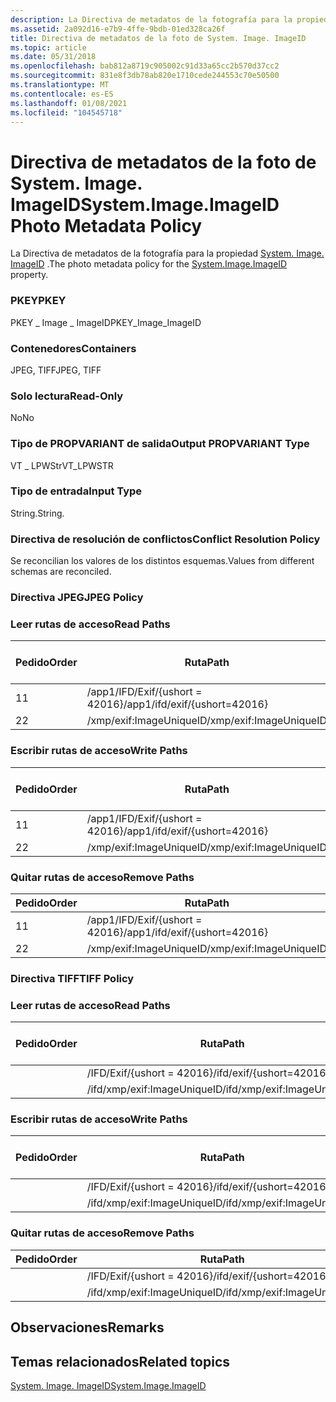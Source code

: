 ```yaml
---
description: La Directiva de metadatos de la fotografía para la propiedad System. Image. ImageID.
ms.assetid: 2a092d16-e7b9-4ffe-9bdb-01ed328ca26f
title: Directiva de metadatos de la foto de System. Image. ImageID
ms.topic: article
ms.date: 05/31/2018
ms.openlocfilehash: bab812a8719c905002c91d33a65cc2b570d37cc2
ms.sourcegitcommit: 831e8f3db78ab820e1710cede244553c70e50500
ms.translationtype: MT
ms.contentlocale: es-ES
ms.lasthandoff: 01/08/2021
ms.locfileid: "104545718"
---
```

# <a name="systemimageimageid-photo-metadata-policy"></a><span data-ttu-id="522e3-103">Directiva de metadatos de la foto de System. Image. ImageID</span><span class="sxs-lookup"><span data-stu-id="522e3-103">System.Image.ImageID Photo Metadata Policy</span></span>

<span data-ttu-id="522e3-104">La Directiva de metadatos de la fotografía para la propiedad [System. Image. ImageID](../properties/props-system-image-imageid.md) .</span><span class="sxs-lookup"><span data-stu-id="522e3-104">The photo metadata policy for the [System.Image.ImageID](../properties/props-system-image-imageid.md) property.</span></span>

### <a name="pkey"></a><span data-ttu-id="522e3-105">PKEY</span><span class="sxs-lookup"><span data-stu-id="522e3-105">PKEY</span></span>

<span data-ttu-id="522e3-106">PKEY \_ Image \_ ImageID</span><span class="sxs-lookup"><span data-stu-id="522e3-106">PKEY\_Image\_ImageID</span></span>

### <a name="containers"></a><span data-ttu-id="522e3-107">Contenedores</span><span class="sxs-lookup"><span data-stu-id="522e3-107">Containers</span></span>

<span data-ttu-id="522e3-108">JPEG, TIFF</span><span class="sxs-lookup"><span data-stu-id="522e3-108">JPEG, TIFF</span></span>

### <a name="read-only"></a><span data-ttu-id="522e3-109">Solo lectura</span><span class="sxs-lookup"><span data-stu-id="522e3-109">Read-Only</span></span>

<span data-ttu-id="522e3-110">No</span><span class="sxs-lookup"><span data-stu-id="522e3-110">No</span></span>

### <a name="output-propvariant-type"></a><span data-ttu-id="522e3-111">Tipo de PROPVARIANT de salida</span><span class="sxs-lookup"><span data-stu-id="522e3-111">Output PROPVARIANT Type</span></span>

<span data-ttu-id="522e3-112">VT \_ LPWStr</span><span class="sxs-lookup"><span data-stu-id="522e3-112">VT\_LPWSTR</span></span>

### <a name="input-type"></a><span data-ttu-id="522e3-113">Tipo de entrada</span><span class="sxs-lookup"><span data-stu-id="522e3-113">Input Type</span></span>

<span data-ttu-id="522e3-114">String.</span><span class="sxs-lookup"><span data-stu-id="522e3-114">String.</span></span>

### <a name="conflict-resolution-policy"></a><span data-ttu-id="522e3-115">Directiva de resolución de conflictos</span><span class="sxs-lookup"><span data-stu-id="522e3-115">Conflict Resolution Policy</span></span>

<span data-ttu-id="522e3-116">Se reconcilian los valores de los distintos esquemas.</span><span class="sxs-lookup"><span data-stu-id="522e3-116">Values from different schemas are reconciled.</span></span>

### <a name="jpeg-policy"></a><span data-ttu-id="522e3-117">Directiva JPEG</span><span class="sxs-lookup"><span data-stu-id="522e3-117">JPEG Policy</span></span>

### <a name="read-paths"></a><span data-ttu-id="522e3-118">Leer rutas de acceso</span><span class="sxs-lookup"><span data-stu-id="522e3-118">Read Paths</span></span>



| <span data-ttu-id="522e3-119">Pedido</span><span class="sxs-lookup"><span data-stu-id="522e3-119">Order</span></span> | <span data-ttu-id="522e3-120">Ruta</span><span class="sxs-lookup"><span data-stu-id="522e3-120">Path</span></span>                          | <span data-ttu-id="522e3-121">Formato de disco</span><span class="sxs-lookup"><span data-stu-id="522e3-121">Disk Format</span></span> |
|-------|-------------------------------|-------------|
| <span data-ttu-id="522e3-122">1</span><span class="sxs-lookup"><span data-stu-id="522e3-122">1</span></span>     | <span data-ttu-id="522e3-123">/app1/IFD/Exif/{ushort = 42016}</span><span class="sxs-lookup"><span data-stu-id="522e3-123">/app1/ifd/exif/{ushort=42016}</span></span> | <span data-ttu-id="522e3-124">ascii</span><span class="sxs-lookup"><span data-stu-id="522e3-124">ascii</span></span>       |
| <span data-ttu-id="522e3-125">2</span><span class="sxs-lookup"><span data-stu-id="522e3-125">2</span></span>     | <span data-ttu-id="522e3-126">/xmp/exif:ImageUniqueID</span><span class="sxs-lookup"><span data-stu-id="522e3-126">/xmp/exif:ImageUniqueID</span></span>       | <span data-ttu-id="522e3-127">unicode</span><span class="sxs-lookup"><span data-stu-id="522e3-127">unicode</span></span>     |



 

### <a name="write-paths"></a><span data-ttu-id="522e3-128">Escribir rutas de acceso</span><span class="sxs-lookup"><span data-stu-id="522e3-128">Write Paths</span></span>



| <span data-ttu-id="522e3-129">Pedido</span><span class="sxs-lookup"><span data-stu-id="522e3-129">Order</span></span> | <span data-ttu-id="522e3-130">Ruta</span><span class="sxs-lookup"><span data-stu-id="522e3-130">Path</span></span>                          | <span data-ttu-id="522e3-131">Formato de disco</span><span class="sxs-lookup"><span data-stu-id="522e3-131">Disk Format</span></span> |
|-------|-------------------------------|-------------|
| <span data-ttu-id="522e3-132">1</span><span class="sxs-lookup"><span data-stu-id="522e3-132">1</span></span>     | <span data-ttu-id="522e3-133">/app1/IFD/Exif/{ushort = 42016}</span><span class="sxs-lookup"><span data-stu-id="522e3-133">/app1/ifd/exif/{ushort=42016}</span></span> | <span data-ttu-id="522e3-134">ascii</span><span class="sxs-lookup"><span data-stu-id="522e3-134">ascii</span></span>       |
| <span data-ttu-id="522e3-135">2</span><span class="sxs-lookup"><span data-stu-id="522e3-135">2</span></span>     | <span data-ttu-id="522e3-136">/xmp/exif:ImageUniqueID</span><span class="sxs-lookup"><span data-stu-id="522e3-136">/xmp/exif:ImageUniqueID</span></span>       | <span data-ttu-id="522e3-137">unicode</span><span class="sxs-lookup"><span data-stu-id="522e3-137">unicode</span></span>     |



 

### <a name="remove-paths"></a><span data-ttu-id="522e3-138">Quitar rutas de acceso</span><span class="sxs-lookup"><span data-stu-id="522e3-138">Remove Paths</span></span>



| <span data-ttu-id="522e3-139">Pedido</span><span class="sxs-lookup"><span data-stu-id="522e3-139">Order</span></span> | <span data-ttu-id="522e3-140">Ruta</span><span class="sxs-lookup"><span data-stu-id="522e3-140">Path</span></span>                          |
|-------|-------------------------------|
| <span data-ttu-id="522e3-141">1</span><span class="sxs-lookup"><span data-stu-id="522e3-141">1</span></span>     | <span data-ttu-id="522e3-142">/app1/IFD/Exif/{ushort = 42016}</span><span class="sxs-lookup"><span data-stu-id="522e3-142">/app1/ifd/exif/{ushort=42016}</span></span> |
| <span data-ttu-id="522e3-143">2</span><span class="sxs-lookup"><span data-stu-id="522e3-143">2</span></span>     | <span data-ttu-id="522e3-144">/xmp/exif:ImageUniqueID</span><span class="sxs-lookup"><span data-stu-id="522e3-144">/xmp/exif:ImageUniqueID</span></span>       |



 

### <a name="tiff-policy"></a><span data-ttu-id="522e3-145">Directiva TIFF</span><span class="sxs-lookup"><span data-stu-id="522e3-145">TIFF Policy</span></span>

### <a name="read-paths"></a><span data-ttu-id="522e3-146">Leer rutas de acceso</span><span class="sxs-lookup"><span data-stu-id="522e3-146">Read Paths</span></span>



| <span data-ttu-id="522e3-147">Pedido</span><span class="sxs-lookup"><span data-stu-id="522e3-147">Order</span></span> | <span data-ttu-id="522e3-148">Ruta</span><span class="sxs-lookup"><span data-stu-id="522e3-148">Path</span></span>                        | <span data-ttu-id="522e3-149">Formato de disco</span><span class="sxs-lookup"><span data-stu-id="522e3-149">Disk Format</span></span> |
|-------|-----------------------------|-------------|
|       | <span data-ttu-id="522e3-150">/IFD/Exif/{ushort = 42016}</span><span class="sxs-lookup"><span data-stu-id="522e3-150">/ifd/exif/{ushort=42016}</span></span>    | <span data-ttu-id="522e3-151">ascii</span><span class="sxs-lookup"><span data-stu-id="522e3-151">ascii</span></span>       |
|       | <span data-ttu-id="522e3-152">/ifd/xmp/exif:ImageUniqueID</span><span class="sxs-lookup"><span data-stu-id="522e3-152">/ifd/xmp/exif:ImageUniqueID</span></span> | <span data-ttu-id="522e3-153">unicode</span><span class="sxs-lookup"><span data-stu-id="522e3-153">unicode</span></span>     |



 

### <a name="write-paths"></a><span data-ttu-id="522e3-154">Escribir rutas de acceso</span><span class="sxs-lookup"><span data-stu-id="522e3-154">Write Paths</span></span>



| <span data-ttu-id="522e3-155">Pedido</span><span class="sxs-lookup"><span data-stu-id="522e3-155">Order</span></span> | <span data-ttu-id="522e3-156">Ruta</span><span class="sxs-lookup"><span data-stu-id="522e3-156">Path</span></span>                        | <span data-ttu-id="522e3-157">Formato de disco</span><span class="sxs-lookup"><span data-stu-id="522e3-157">Disk Format</span></span> |
|-------|-----------------------------|-------------|
|       | <span data-ttu-id="522e3-158">/IFD/Exif/{ushort = 42016}</span><span class="sxs-lookup"><span data-stu-id="522e3-158">/ifd/exif/{ushort=42016}</span></span>    | <span data-ttu-id="522e3-159">ascii</span><span class="sxs-lookup"><span data-stu-id="522e3-159">ascii</span></span>       |
|       | <span data-ttu-id="522e3-160">/ifd/xmp/exif:ImageUniqueID</span><span class="sxs-lookup"><span data-stu-id="522e3-160">/ifd/xmp/exif:ImageUniqueID</span></span> | <span data-ttu-id="522e3-161">unicode</span><span class="sxs-lookup"><span data-stu-id="522e3-161">unicode</span></span>     |



 

### <a name="remove-paths"></a><span data-ttu-id="522e3-162">Quitar rutas de acceso</span><span class="sxs-lookup"><span data-stu-id="522e3-162">Remove Paths</span></span>



| <span data-ttu-id="522e3-163">Pedido</span><span class="sxs-lookup"><span data-stu-id="522e3-163">Order</span></span> | <span data-ttu-id="522e3-164">Ruta</span><span class="sxs-lookup"><span data-stu-id="522e3-164">Path</span></span>                        |
|-------|-----------------------------|
|       | <span data-ttu-id="522e3-165">/IFD/Exif/{ushort = 42016}</span><span class="sxs-lookup"><span data-stu-id="522e3-165">/ifd/exif/{ushort=42016}</span></span>    |
|       | <span data-ttu-id="522e3-166">/ifd/xmp/exif:ImageUniqueID</span><span class="sxs-lookup"><span data-stu-id="522e3-166">/ifd/xmp/exif:ImageUniqueID</span></span> |



 

## <a name="remarks"></a><span data-ttu-id="522e3-167">Observaciones</span><span class="sxs-lookup"><span data-stu-id="522e3-167">Remarks</span></span>

## <a name="related-topics"></a><span data-ttu-id="522e3-168">Temas relacionados</span><span class="sxs-lookup"><span data-stu-id="522e3-168">Related topics</span></span>

<dl> <dt>

[<span data-ttu-id="522e3-169">System. Image. ImageID</span><span class="sxs-lookup"><span data-stu-id="522e3-169">System.Image.ImageID</span></span>](../properties/props-system-image-imageid.md)
</dt> </dl>

 

 

